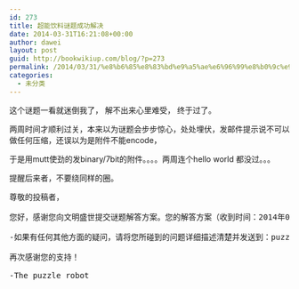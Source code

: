 ```yaml
---
id: 273
title: 超能饮料谜题成功解决
date: 2014-03-31T16:21:08+00:00
author: dawei
layout: post
guid: http://bookwikiup.com/blog/?p=273
permalink: /2014/03/31/%e8%b6%85%e8%83%bd%e9%a5%ae%e6%96%99%e8%b0%9c%e9%a2%98%e6%88%90%e5%8a%9f%e8%a7%a3%e5%86%b3/
categories:
  - 未分类
---
```

这个谜题一看就迷倒我了， 解不出来心里难受， 终于过了。
  
两周时间才顺利过关，本来以为谜题会步步惊心，处处埋伏，发邮件提示说不可以做任何压缩，还误以为是附件不能encode，
  
于是用mutt使劲的发binary/7bit的附件。。。。两周连个hello world 都没过。。。
  
提醒后来者，不要绕同样的圈。

<pre>尊敬的投稿者，

您好，感谢您向文明盛世提交谜题解答方案。您的解答方案（收到时间：2014年03月31日，15点31分）(id为:2447)成功解决了谜题chemical

-如果有任何其他方面的疑问，请将您所碰到的问题详细描述清楚并发送到：puzzlerobot@wmsstech.com

再次感谢您的支持！

-The puzzle robot
</pre>